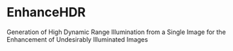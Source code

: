 # EnhanceHDR
Generation of High Dynamic Range Illumination from a Single Image  for the Enhancement of Undesirably Illuminated Images
